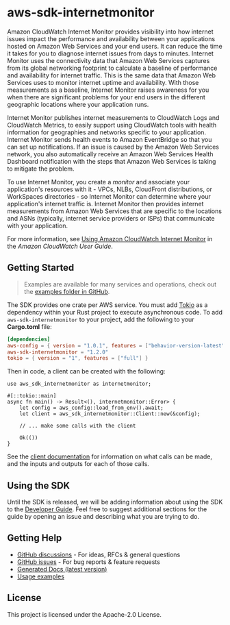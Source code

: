 # aws-sdk-internetmonitor

Amazon CloudWatch Internet Monitor provides visibility into how internet issues impact the performance and availability between your applications hosted on Amazon Web Services and your end users. It can reduce the time it takes for you to diagnose internet issues from days to minutes. Internet Monitor uses the connectivity data that Amazon Web Services captures from its global networking footprint to calculate a baseline of performance and availability for internet traffic. This is the same data that Amazon Web Services uses to monitor internet uptime and availability. With those measurements as a baseline, Internet Monitor raises awareness for you when there are significant problems for your end users in the different geographic locations where your application runs.

Internet Monitor publishes internet measurements to CloudWatch Logs and CloudWatch Metrics, to easily support using CloudWatch tools with health information for geographies and networks specific to your application. Internet Monitor sends health events to Amazon EventBridge so that you can set up notifications. If an issue is caused by the Amazon Web Services network, you also automatically receive an Amazon Web Services Health Dashboard notification with the steps that Amazon Web Services is taking to mitigate the problem.

To use Internet Monitor, you create a _monitor_ and associate your application's resources with it - VPCs, NLBs, CloudFront distributions, or WorkSpaces directories - so Internet Monitor can determine where your application's internet traffic is. Internet Monitor then provides internet measurements from Amazon Web Services that are specific to the locations and ASNs (typically, internet service providers or ISPs) that communicate with your application.

For more information, see [Using Amazon CloudWatch Internet Monitor](https://docs.aws.amazon.com/AmazonCloudWatch/latest/monitoring/CloudWatch-InternetMonitor.html) in the _Amazon CloudWatch User Guide_.

## Getting Started

> Examples are available for many services and operations, check out the
> [examples folder in GitHub](https://github.com/awslabs/aws-sdk-rust/tree/main/examples).

The SDK provides one crate per AWS service. You must add [Tokio](https://crates.io/crates/tokio)
as a dependency within your Rust project to execute asynchronous code. To add `aws-sdk-internetmonitor` to
your project, add the following to your **Cargo.toml** file:

```toml
[dependencies]
aws-config = { version = "1.0.1", features = ["behavior-version-latest"] }
aws-sdk-internetmonitor = "1.2.0"
tokio = { version = "1", features = ["full"] }
```

Then in code, a client can be created with the following:

```rust,no_run
use aws_sdk_internetmonitor as internetmonitor;

#[::tokio::main]
async fn main() -> Result<(), internetmonitor::Error> {
    let config = aws_config::load_from_env().await;
    let client = aws_sdk_internetmonitor::Client::new(&config);

    // ... make some calls with the client

    Ok(())
}
```

See the [client documentation](https://docs.rs/aws-sdk-internetmonitor/latest/aws_sdk_internetmonitor/client/struct.Client.html)
for information on what calls can be made, and the inputs and outputs for each of those calls.

## Using the SDK

Until the SDK is released, we will be adding information about using the SDK to the
[Developer Guide](https://docs.aws.amazon.com/sdk-for-rust/latest/dg/welcome.html). Feel free to suggest
additional sections for the guide by opening an issue and describing what you are trying to do.

## Getting Help

* [GitHub discussions](https://github.com/awslabs/aws-sdk-rust/discussions) - For ideas, RFCs & general questions
* [GitHub issues](https://github.com/awslabs/aws-sdk-rust/issues/new/choose) - For bug reports & feature requests
* [Generated Docs (latest version)](https://awslabs.github.io/aws-sdk-rust/)
* [Usage examples](https://github.com/awslabs/aws-sdk-rust/tree/main/examples)

## License

This project is licensed under the Apache-2.0 License.

